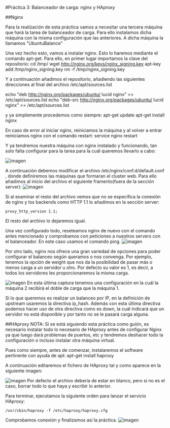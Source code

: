 #Práctica 3: Balanceador de carga: nginx y HAproxy

##Nginx

Para la realización de esta práctica vamos a necesitar una tercera máquina que hará la tarea de balanceador de carga. Para ello instalamos dicha máquina con la misma 
configuración que las anteriores. A dicha máquina la llamamos "UbuntuBalance"

Una vez hecho esto, vamos a instalar nginx. Esto lo haremos mediante el comando apt-get. Para ello, en primer lugar importamos la clave del repositorio:
cd /tmp/
wget http://nginx.org/keys/nginx_signing.key
apt-key add /tmp/nginx_signing.key
rm -f /tmp/nginx_signing.key

Y a continuación añadimos el repositorio, añadiendo las siguientes direcciones al final del archivo /etc/apt/sources.list

echo "deb http://nginx.org/packages/ubuntu/ lucid nginx" >> /etc/apt/sources.list
echo "deb-src http://nginx.org/packages/ubuntu/ lucid nginx" >> /etc/apt/sources.list

y ya simplemente procedemos como siempre:
apt-get update
apt-get install nginx

En caso de error al iniciar nginx, reiniciamos la máquina y al volver a entrar reiniciamos nginx con el comando restart:
service nginx restart

Y ya tendremos nuestra máquina con nginx instalado y funcionando, tan solo falta configurar para la tarea para la cuál queremos llevarlo a cabo:


![imagen](https://github.com/Yujadeh/swap1415/blob/master/Pr%C3%A1cticas/p3/status.PNG)

A continuación debemos modificar el archivo /etc/nginx/conf.d/default.conf , donde definiremos las máquinas que formaran el cluster web. Para ello añadimos al inicio del archivo el siguiente framento(fuera de la sección server):
![imagen](https://github.com/Yujadeh/swap1415/blob/master/Pr%C3%A1cticas/p3/upstream.png)

Si al examinar el resto del archivo vemos que no se especifica la conexión de nginx y los backends como HTTP 1.1 lo añadimos en la sección server:

	proxy_http_version 1.1;

El resto del archivo lo dejaremos igual.

Una vez configurado todo, reseteamos nginx de nuevo con el comando antes mencionado y comprobamos con peticiones a nuestros servers con el balanceador. En este caso usamos el comando ping.
![imagen](https://github.com/Yujadeh/swap1415/blob/master/Pr%C3%A1cticas/p3/ping_baln_1.png)

Por otro lado, nginx nos ofrece una gran variedad de opciones para poder configurar el balanceo según queramos o nos convenga. Por ejemplo, tenemos la opción de weight que nos da la posibilidad de pasar más o menos carga a un servidor u otro. Por defecto su valor es 1, es decir, a todos los servidores les proporcionaremos la misma carga.

![imagen](https://github.com/Yujadeh/swap1415/blob/master/Pr%C3%A1cticas/p3/weight.png)
En esta última captura tenemos una configuración en la cuál la máquina 2 recibirá el doble de carga que la máquina 1.

Si lo que queremos es realizar un balanceo por IP, en la definición de upstream usaremos la directiva ip_hash. Además con esta última directiva podemos hacer uso de otra directiva como es down, la cuál indicará que un servidor no está disponible y por tanto no se le pasará carga alguna.

##HAproxy
NOTA: Si se está siguiendo esta práctica como guión, es necesario instalar todo lo necesario de HAproxy antes de configurar Nginx ya que luego dará problemas de puertos, etc y tendremos deshacer todo la configuración o incluso instalar otra máquina virtual.

Pues como siempre, antes de comenzar, instalaremos el software pertinente con ayuda de apt:
	apt-get install haproxy

A continuación editaremos el fichero de HAproxy tal y como aparece en la siguiente imagen:

![imagen](https://github.com/Yujadeh/swap1415/blob/master/Pr%C3%A1cticas/p3/cong_haproxy.png)
Por defecto el archivo debería de estar en blanco, pero si no es el caso, borrar todo lo que haya y escribir lo anterior.


Para terminar, ejecutamos la siguiente orden para lanzar el servicio HAproxy:

	/usr/sbin/haproxy -f /etc/haproxy/haproxy.cfg

Comprobamos conexión y finalizamos así la práctica.
![imagen](https://github.com/Yujadeh/swap1415/blob/master/Pr%C3%A1cticas/p3/peticion_haproxy.png)


